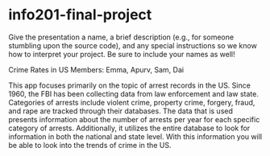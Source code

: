# info201-final-project

Give the presentation a name, a brief description (e.g., for someone stumbling upon the source code), and any special instructions so we know how to interpret your project. Be sure to include your names as well!

Crime Rates in US
Members: Emma, Apurv, Sam, Dai

This app focuses primarily on the topic of arrest records in the US. Since 1960, the FBI has been collecting data from law enforcement and law state. Categories of arrests include violent crime, property crime, forgery, fraud, and rape are tracked through their databases. The data that is used presents information about the number of arrests per year for each specific category of arrests. Additionally, it utilizes the entire database to look for information in both the national and state level. With this information you will be able to look into the trends of crime in the US.
